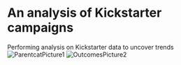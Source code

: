 # An analysis of Kickstarter campaigns
Performing analysis on Kickstarter data to uncover trends
![ParentcatPicture1](path/to/ParentcatPicture1.png)
![OutcomesPicture2](path/to/OutcomesPicture2.png)
